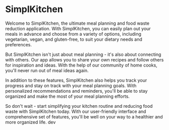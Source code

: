 # SimplKitchen
Welcome to SimplKitchen, the ultimate meal planning and food waste reduction application. With SimplKitchen, you can easily plan out your meals in advance and choose from a variety of options, including vegetarian, vegan, and gluten-free, to suit your dietary needs and preferences.

But SimplKitchen isn't just about meal planning - it's also about connecting with others. Our app allows you to share your own recipes and follow others for inspiration and ideas. With the help of our community of home cooks, you'll never run out of meal ideas again.

In addition to these features, SimplKitchen also helps you track your progress and stay on track with your meal planning goals. With personalized recommendations and reminders, you'll be able to stay organized and make the most of your meal planning efforts.

So don't wait - start simplifying your kitchen routine and reducing food waste with SimplKitchen today. With our user-friendly interface and comprehensive set of features, you'll be well on your way to a healthier and more organized life.
dev